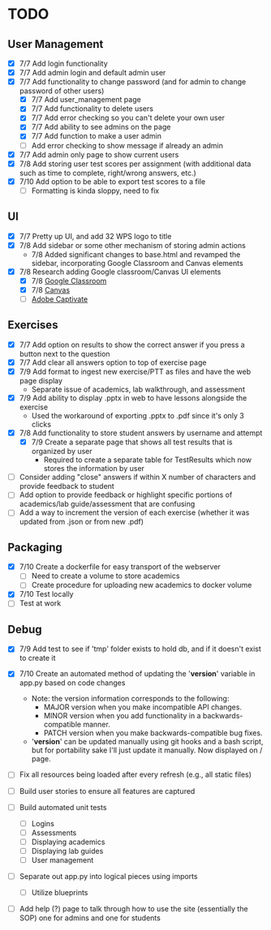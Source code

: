 # TODO
## User Management
- [x] 7/7 Add login functionality
- [x] 7/7 Add admin login and default admin user
- [x] 7/7 Add functionality to change password (and for admin to change password of other users)
  - [x] 7/7 Add user_management page
  - [x] 7/7 Add functionality to delete users
  - [x] 7/7 Add error checking so you can't delete your own user
  - [x] 7/7 Add ability to see admins on the page
  - [x] 7/7 Add function to make a user admin
  - [ ] Add error checking to show message if already an admin
- [x] 7/7 Add admin only page to show current users
- [x] 7/8 Add storing user test scores per assignment (with additional data such as time to complete, right/wrong answers, etc.)
- [x] 7/10 Add option to be able to export test scores to a file
  - [ ] Formatting is kinda sloppy, need to fix

## UI
- [x] 7/7 Pretty up UI, and add 32 WPS logo to title
- [x] 7/8 Add sidebar or some other mechanism of storing admin actions
  - 7/8 Added significant changes to base.html and revamped the sidebar, incorporating Google Classroom and Canvas elements
- [x] 7/8 Research adding Google classroom/Canvas UI elements
  - [x] 7/8 [Google Classroom](https://www.youtube.com/watch?v=uODTp4yHXpI)
  - [x] 7/8 [Canvas](https://www.youtube.com/watch?v=PVfkFD45hL0)
  - [ ] [Adobe Captivate](https://www.adobe.com/products/captivate.html)

## Exercises
- [x] 7/7 Add option on results to show the correct answer if you press a button next to the question 
- [x] 7/7 Add clear all answers option to top of exercise page
- [x] 7/9 Add format to ingest new exercise/PTT as files and have the web page display
  - Separate issue of academics, lab walkthrough, and assessment
- [x] 7/9 Add ability to display .pptx in web to have lessons alongside the exercise
  - Used the workaround of exporting .pptx to .pdf since it's only 3 clicks
- [x] 7/8 Add functionality to store student answers by username and attempt
  - [x] 7/9 Create a separate page that shows all test results that is organized by user
    - Required to create a separate table for TestResults which now stores the information by user
- [ ] Consider adding "close" answers if within X number of characters and provide feedback to student
- [ ] Add option to provide feedback or highlight specific portions of academics/lab guide/assessment that are confusing
- [ ] Add a way to increment the version of each exercise (whether it was updated from .json or from new .pdf)

## Packaging
- [x] 7/10 Create a dockerfile for easy transport of the webserver
  - [ ] Need to create a volume to store academics
  - [ ] Create procedure for uploading new academics to docker volume
- [x] 7/10 Test locally
- [ ] Test at work

## Debug
- [x] 7/9 Add test to see if 'tmp' folder exists to hold db, and if it doesn't exist to create it
- [x] 7/10 Create an automated method of updating the '__version__' variable in app.py based on code changes
  - Note: the version information corresponds to the following:
    - MAJOR version when you make incompatible API changes.
    - MINOR version when you add functionality in a backwards-compatible manner.
    - PATCH version when you make backwards-compatible bug fixes.
  - '__version__' can be updated manually using git hooks and a bash script, but for portability sake I'll just update it manually. Now displayed on / page.
- [ ] Fix all resources being loaded after every refresh (e.g., all static files)
- [ ] Build user stories to ensure all features are captured
- [ ] Build automated unit tests
  - [ ] Logins
  - [ ] Assessments
  - [ ] Displaying academics
  - [ ] Displaying lab guides
  - [ ] User management
- [ ] Separate out app.py into logical pieces using imports
  - [ ] Utilize blueprints
- [ ] Add help (?) page to talk through how to use the site (essentially the SOP) one for admins and one for students

